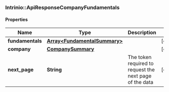### Intrinio::ApiResponseCompanyFundamentals

#### Properties
Name | Type | Description | Notes
------------ | ------------- | ------------- | -------------
**fundamentals** | [**Array&lt;FundamentalSummary&gt;**](FundamentalSummary.md) |  | [optional] 
**company** | [**CompanySummary**](CompanySummary.md) |  | [optional] 
**next_page** | **String** | The token required to request the next page of the data | [optional] 


